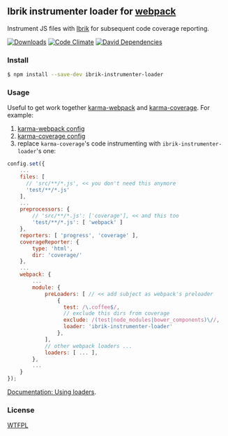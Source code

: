 ## Ibrik instrumenter loader for [webpack](https://webpack.github.io/)

Instrument JS files with [Ibrik](https://github.com/Constellation/ibrik) for subsequent code coverage reporting.

[![Downloads](http://img.shields.io/npm/dm/ibrik-instrumenter-loader.svg)](https://npmjs.org/package/ibrik-instrumenter-loader) [![Code Climate](https://codeclimate.com/github/vectart/ibrik-instrumenter-loader/badges/gpa.svg)](https://codeclimate.com/github/vectart/ibrik-instrumenter-loader) [![David Dependencies](https://david-dm.org/vectart/ibrik-instrumenter-loader.svg)](https://david-dm.org/vectart/ibrik-instrumenter-loader)

### Install

```sh
$ npm install --save-dev ibrik-instrumenter-loader
```

### Usage

Useful to get work together [karma-webpack](https://github.com/webpack/karma-webpack) and [karma-coverage](https://github.com/karma-runner/karma-coverage). For example:

1. [karma-webpack config](https://github.com/webpack/karma-webpack#karma-webpack)
2. [karma-coverage config](https://github.com/karma-runner/karma-coverage#configuration)
3. replace `karma-coverage`'s code instrumenting with `ibrik-instrumenter-loader`'s one:

```javascript
config.set({
    ...
    files: [
      // 'src/**/*.js', << you don't need this anymore
      'test/**/*.js'
    ],
    ...
    preprocessors: {
        // 'src/**/*.js': ['coverage'], << and this too
        'test/**/*.js': [ 'webpack' ]
    },
    reporters: [ 'progress', 'coverage' ],
    coverageReporter: {
        type: 'html',
        dir: 'coverage/'
    },
    ...
    webpack: {
        ...
        module: {
            preLoaders: [ // << add subject as webpack's preloader
                {
                  test: /\.coffee$/,
                  // exclude this dirs from coverage
                  exclude: /(test|node_modules|bower_components)\//,
                  loader: 'ibrik-instrumenter-loader'
                },
            ],
            // other webpack loaders ...
            loaders: [ ... ],
        },
        ...
    }
});
```

[Documentation: Using loaders](https://webpack.github.io/docs/using-loaders.html).

### License
[WTFPL](http://www.wtfpl.net/wp-content/uploads/2012/12/wtfpl-strip.jpg)

